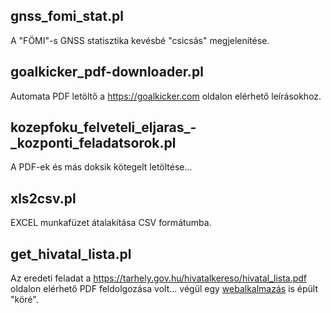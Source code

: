 
## gnss_fomi_stat.pl
A "FÖMI"-s GNSS statisztika kevésbé "csicsás" megjelenítése.

## goalkicker_pdf-downloader.pl
Automata PDF letöltő a https://goalkicker.com oldalon elérhető leírásokhoz.

## kozepfoku_felveteli_eljaras_-_kozponti_feladatsorok.pl
A PDF-ek és más doksik kötegelt letöltése...

## xls2csv.pl
EXCEL munkafüzet átalakítása CSV formátumba.

## get_hivatal_lista.pl
Az eredeti feladat a https://tarhely.gov.hu/hivatalkereso/hivatal_lista.pdf oldalon elérhető PDF feldolgozása volt... végül egy [webalkalmazás](https://github.com/kijato/hivatal_lista) is épült "köré".
